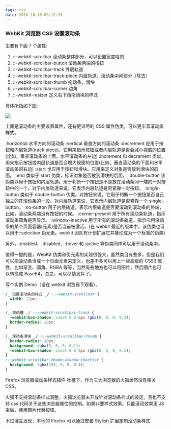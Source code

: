 ```yaml
---
tags: css
date: 2018-10-18 09:12:33
---
```


### WebKit 浏览器 CSS 设置滚动条

主要有下面 7 个属性:

1.  ::-webkit-scrollbar 滚动条整体部分，可以设置宽度啥的
2.  ::-webkit-scrollbar-button 滚动条两端的按钮
3.  ::-webkit-scrollbar-track 外层轨道
4.  ::-webkit-scrollbar-track-piece 内层轨道，滚动条中间部分（除去）
5.  ::-webkit-scrollbar-thumb 拖动条，滑块
6.  ::-webkit-scrollbar-corner 边角
7.  ::-webkit-resizer 定义右下角拖动块的样式

具体所指如下图:

![](http://ogbkru1bq.bkt.clouddn.com/1539825277.png)

上面是滚动条的主要设置属性，还有更详尽的 CSS 属性伪类，可以更丰富滚动条样式。

:horizontal 水平方向的滚动条
:vertical 垂直方向的滚动条
:decrement 应用于按钮和内层轨道(track piece)。它用来指示按钮或者内层轨道是否会减小视窗的位置(比如，垂直滚动条的上面，水平滚动条的左边)
:increment 和 decrement 类似，用来指示按钮或内层轨道是否会增大视窗的位置(比如，垂直滚动条的下面和水平滚动条的右边)
:start 也应用于按钮和滑块。它用来定义对象是否放到滑块的前面。
:end 类似于 start 伪类，标识对象是否放到滑块的后面。
:double-button 该伪类以用于按钮和内层轨道。用于判断一个按钮是不是放在滚动条同一端的一对按钮中的一个。对于内层轨道来说，它表示内层轨道是否紧靠一对按钮。
:single-button 类似于 double-button 伪类。对按钮来说，它用于判断一个按钮是否自己独立的在滚动条的一段。对内层轨道来说，它表示内层轨道是否紧靠一个 single-button。
:no-button 用于内层轨道，表示内层轨道是否要滚动到滚动条的终端，比如，滚动条两端没有按钮的时候。
:corner-present 用于所有滚动条轨道，指示滚动条圆角是否显示。
:window-inactive 用于所有的滚动条轨道，指示应用滚动条的某个页面容器(元素)是否当前被激活。(在 webkit 最近的版本中，该伪类也可以用于::selection 伪元素。webkit 团队有计划扩展它并推动成为一个标准的伪类)

另外，:enabled、:disabled、:hover 和 :active 等伪类同样可以用于滚动条中。

值得一提的是，WebKit 伪类和伪元素的实现很强大，虽然类目有些多，但是我们可以把滚动条当成一个页面元素来定义，也差不多可以用上一些高级的 CSS3 属性，比如渐变、圆角、RGBA 等等，当然有些地方也可以用图片，然后图片也可以转换成 Base64，总之，可以尽情发挥了。

写个实例 Demo（请在 webkit 浏览器下观看）。

```css
/_ 设置滚动条的样式 _/ ::-webkit-scrollbar {
  width: 12px;
}

/_ 滚动槽 _/ ::-webkit-scrollbar-track {
  -webkit-box-shadow: inset 0 0 6px rgba(0, 0, 0, 0.3);
  border-radius: 10px;
}

/_ 滚动条滑块 _/ ::-webkit-scrollbar-thumb {
  border-radius: 10px;
  background: rgba(0, 0, 0, 0.1);
  -webkit-box-shadow: inset 0 0 6px rgba(0, 0, 0, 0.5);
}
::-webkit-scrollbar-thumb:window-inactive {
  background: rgba(255, 0, 0, 0.4);
}
```

Firefox 浏览器滚动条样式插件
吐槽下，作为三大浏览器的火狐居然没有相关 CSS。

火狐不支持滚动条样式调整，火狐浏览器未开放针对滚动条样式的设定。且也不支持 css 代码关于这些浏览器属性的控制。如果非要样式效果，只能滚动效果用 JS 来做，使用图片代替按钮。

不过博主发现，本地的 Firefox 可以通过安装 Stylish 扩展定制滚动条样式
